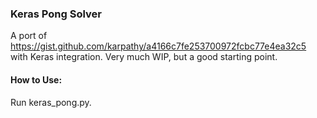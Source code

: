### Keras Pong Solver
A port of https://gist.github.com/karpathy/a4166c7fe253700972fcbc77e4ea32c5 with Keras integration. Very much WIP, but a good starting point.

#### How to Use:
Run keras_pong.py.